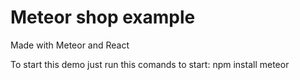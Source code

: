 # Meteor shop example

Made with Meteor and React

To start this demo just run this comands to start:
npm install
meteor

